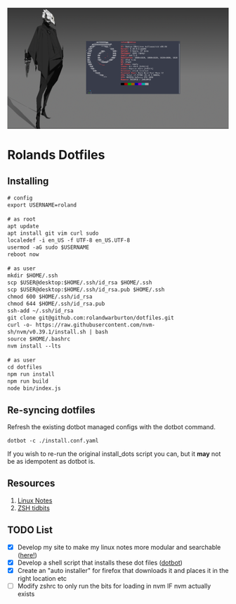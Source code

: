 ![heading](https://github.com/RolandWarburton/dotfiles/raw/master/Media/heading.png  "heading")

# Rolands Dotfiles

## Installing

```none
# config
export USERNAME=roland

# as root
apt update
apt install git vim curl sudo
localedef -i en_US -f UTF-8 en_US.UTF-8
usermod -aG sudo $USERNAME
reboot now

# as user
mkdir $HOME/.ssh
scp $USER@desktop:$HOME/.ssh/id_rsa $HOME/.ssh
scp $USER@desktop:$HOME/.ssh/id_rsa.pub $HOME/.ssh
chmod 600 $HOME/.ssh/id_rsa
chmod 644 $HOME/.ssh/id_rsa.pub
ssh-add ~/.ssh/id_rsa
git clone git@github.com:rolandwarburton/dotfiles.git
curl -o- https://raw.githubusercontent.com/nvm-sh/nvm/v0.39.1/install.sh | bash
source $HOME/.bashrc
nvm install --lts

# as user
cd dotfiles
npm run install
npm run build
node bin/index.js
```

## Re-syncing dotfiles

Refresh the existing dotbot managed configs with the dotbot command.

```none
dotbot -c ./install.conf.yaml
```

If you wish to re-run the original install_dots script you can, but it **may** not be as idempotent as dotbot is.

## Resources

1. [Linux Notes](https://blog.rolandw.dev/notes/linux/)
2. [ZSH tidbits](http://zzapper.co.uk/zshtips.html)

## TODO List

* [x] Develop my site to make my linux notes more modular and searchable ([here!](https://blog.rolandw.dev/notes/linux))
* [x] Develop a shell script that installs these dot files ([dotbot](https://github.com/anishathalye/dotbot))
* [x] Create an "auto installer" for firefox that downloads it and places it in the right location etc
* [ ] Modify zshrc to only run the bits for loading in nvm IF nvm actually exists
